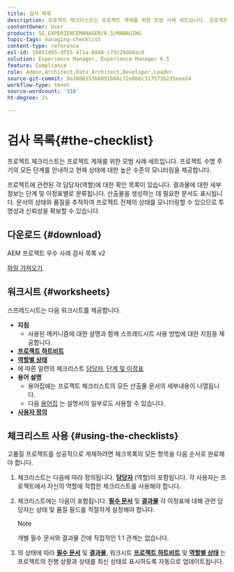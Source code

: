 ```yaml
---
title: 검사 목록
description: 프로젝트 체크리스트는 프로젝트 게재를 위한 모범 사례 세트입니다. 프로젝트 수명 주기의 모든 단계를 안내하고 현재 상태에 대한 높은 수준의 모니터링을 제공합니다.
contentOwner: User
products: SG_EXPERIENCEMANAGER/6.5/MANAGING
topic-tags: managing-checklist
content-type: reference
exl-id: 16851d65-df55-471a-8848-c73c28db8ac0
solution: Experience Manager, Experience Manager 6.5
feature: Compliance
role: Admin,Architect,Data Architect,Developer,Leader
source-git-commit: 9a3008553b8091b66c72e0b6c317573b235eee24
workflow-type: tm+mt
source-wordcount: '318'
ht-degree: 1%

---
```


# 검사 목록{#the-checklist}

프로젝트 체크리스트는 프로젝트 게재를 위한 모범 사례 세트입니다. 프로젝트 수명 주기의 모든 단계를 안내하고 현재 상태에 대한 높은 수준의 모니터링을 제공합니다.

프로젝트에 관련된 각 담당자(역할)에 대한 확인 목록이 있습니다. 결과물에 대한 세부 정보는 단계 및 이정표별로 분류됩니다. 산출물을 생성하는 데 필요한 문서도 표시됩니다. 문서의 상태와 품질을 추적하여 프로젝트 전체의 상태를 모니터링할 수 있으므로 투명성과 신뢰성을 확보할 수 있습니다.

## 다운로드 {#download}

AEM 프로젝트 우수 사례 검사 목록 v2

[파일 가져오기](assets/aem_project_bp_checklistv2-65.xlsx)

## 워크시트 {#worksheets}

스프레드시트는 다음 워크시트를 제공합니다.

* **지침**
   * 사용된 메커니즘에 대한 설명과 함께 스프레드시트 사용 방법에 대한 지침을 제공합니다.
* **[프로젝트 하트비트](/help/managing/best-practices.md#project-heartbeat-dashboard)**
* **[역할별 상태](/help/managing/best-practices.md#status-by-role)**
* 에 따른 일련의 체크리스트 [담당자](/help/managing/best-practices.md#persona), [단계 및 이정표](/help/managing/best-practices.md#phases-and-milestones)
* **용어 설명**
   * 용어집에는 프로젝트 체크리스트의 모든 산출물 문서의 세부내용이 나열됩니다.
   * 다음 [용어집](/help/managing/best-practices-glossary.md) 는 설명서의 일부로도 사용할 수 있습니다.
* **[사용자 정의](/help/managing/best-practices.md#persona)**

## 체크리스트 사용 {#using-the-checklists}

고품질 프로젝트를 성공적으로 게재하려면 체크목록의 모든 항목을 다음 순서로 완료해야 합니다.

1. 체크리스트는 다음에 따라 정의됩니다. **[담당자](/help/managing/best-practices.md#persona)** (역할)이 포함됩니다. 각 사용자는 프로젝트에서 자신의 역할에 적합한 체크리스트를 사용해야 합니다.
1. 체크리스트에는 다음이 포함됩니다. **[필수 문서](/help/managing/best-practices.md#required-documents)** 및 **[결과물](/help/managing/best-practices.md#deliverables)** 각 이정표에 대해 관련 담당자는 상태 및 품질 필드를 적절하게 설정해야 합니다.

   >[!NOTE]
   >
   >개별 필수 문서와 결과물 간에 직접적인 1:1 관계는 없습니다.

1. 의 상태에 따라 **[필수 문서](/help/managing/best-practices.md#required-documents)** 및 **[결과물](/help/managing/best-practices.md#deliverables)**, 워크시트 **[프로젝트 하트비트](/help/managing/best-practices.md#project-heartbeat-dashboard)** 및 **[역할별 상태](/help/managing/best-practices.md#status-by-role)** 는 프로젝트의 진행 상황과 상태를 최신 상태로 표시하도록 자동으로 업데이트됩니다.
